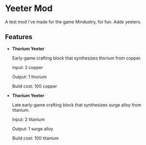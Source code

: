 # Yeeter Mod
A test mod I've made for the game Mindustry, for fun. Adds yeeters.


## Features
- **Thorium Yeeter**

  Early-game crafting block that synthesizes thorium from copper.

  Input: 2 copper

  Output: 1 thorium

  Build cost: 100 copper

- **Thorium Yeeter**

  Late early-game crafting block that synthesizes surge alloy from titanium.

  Input: 2 titanium

  Output: 1 surge alloy

  Build cost: 100 titanium
